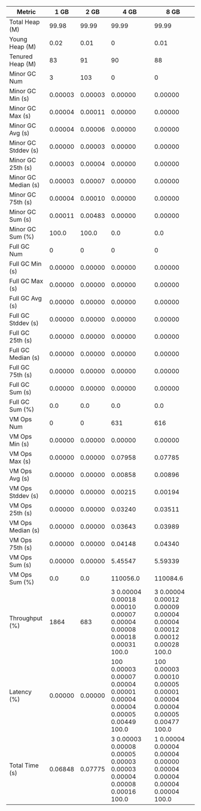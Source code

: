 | Metric | 1 GB | 2 GB | 4 GB | 8 GB |
|------|----|----|----|----|
| Total Heap (M) | 99.98 | 99.99 | 99.99 | 99.99 |
| Young Heap (M) | 0.02 | 0.01 | 0 | 0.01 |
| Tenured Heap (M) | 83 | 91 | 90 | 88 |
| Minor GC Num | 3 | 103 | 0 | 0 |
| Minor GC Min (s) | 0.00003 | 0.00003 | 0.00000 | 0.00000 |
| Minor GC Max (s) | 0.00004 | 0.00011 | 0.00000 | 0.00000 |
| Minor GC Avg (s) | 0.00004 | 0.00006 | 0.00000 | 0.00000 |
| Minor GC Stddev (s) | 0.00000 | 0.00003 | 0.00000 | 0.00000 |
| Minor GC 25th (s) | 0.00003 | 0.00004 | 0.00000 | 0.00000 |
| Minor GC Median (s) | 0.00003 | 0.00007 | 0.00000 | 0.00000 |
| Minor GC 75th (s) | 0.00004 | 0.00010 | 0.00000 | 0.00000 |
| Minor GC Sum (s) | 0.00011 | 0.00483 | 0.00000 | 0.00000 |
| Minor GC Sum (%) | 100.0 | 100.0 | 0.0 | 0.0 |
| Full GC Num | 0 | 0 | 0 | 0 |
| Full GC Min (s) | 0.00000 | 0.00000 | 0.00000 | 0.00000 |
| Full GC Max (s) | 0.00000 | 0.00000 | 0.00000 | 0.00000 |
| Full GC Avg (s) | 0.00000 | 0.00000 | 0.00000 | 0.00000 |
| Full GC Stddev (s) | 0.00000 | 0.00000 | 0.00000 | 0.00000 |
| Full GC 25th (s) | 0.00000 | 0.00000 | 0.00000 | 0.00000 |
| Full GC Median (s) | 0.00000 | 0.00000 | 0.00000 | 0.00000 |
| Full GC 75th (s) | 0.00000 | 0.00000 | 0.00000 | 0.00000 |
| Full GC Sum (s) | 0.00000 | 0.00000 | 0.00000 | 0.00000 |
| Full GC Sum (%) | 0.0 | 0.0 | 0.0 | 0.0 |
| VM Ops Num | 0 | 0 | 631 | 616 |
| VM Ops Min (s) | 0.00000 | 0.00000 | 0.00000 | 0.00000 |
| VM Ops Max (s) | 0.00000 | 0.00000 | 0.07958 | 0.07785 |
| VM Ops Avg (s) | 0.00000 | 0.00000 | 0.00858 | 0.00896 |
| VM Ops Stddev (s) | 0.00000 | 0.00000 | 0.00215 | 0.00194 |
| VM Ops 25th (s) | 0.00000 | 0.00000 | 0.03240 | 0.03511 |
| VM Ops Median (s) | 0.00000 | 0.00000 | 0.03643 | 0.03989 |
| VM Ops 75th (s) | 0.00000 | 0.00000 | 0.04148 | 0.04340 |
| VM Ops Sum (s) | 0.00000 | 0.00000 | 5.45547 | 5.59339 |
| VM Ops Sum (%) | 0.0 | 0.0 | 110056.0 | 110084.6 |
| Throughput (%) | 1864 | 683 | 3	0.00004	0.00018	0.00010	0.00007	0.00004	0.00008	0.00018	0.00031	100.0 | 3	0.00004	0.00012	0.00009	0.00004	0.00004	0.00012	0.00012	0.00028	100.0 |
| Latency (%) | 0.00000 | 0.00000 | 100	0.00003	0.00007	0.00004	0.00001	0.00004	0.00004	0.00005	0.00449	100.0 | 100	0.00003	0.00010	0.00005	0.00001	0.00004	0.00004	0.00005	0.00477	100.0 |
| Total Time (s) | 0.06848 | 0.07775 | 3	0.00003	0.00008	0.00005	0.00003	0.00003	0.00004	0.00008	0.00016	100.0 | 1	0.00004	0.00004	0.00004	0.00000	0.00004	0.00004	0.00004	0.00004	100.0 |

